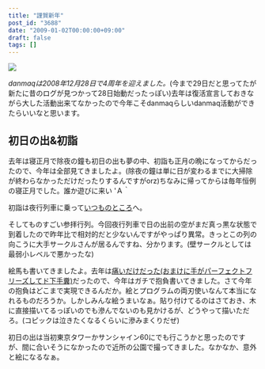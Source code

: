 ```yaml
---
title: "謹賀新年"
post_id: "3688"
date: "2009-01-02T00:00:00+09:00"
draft: false
tags: []
---
```



![](https://danmaq.com/image/photo/sunrise2009.jpg)

_danmaqは2008年12月28日で4周年を迎えました。_(今まで29日だと思ってたが新たに昔のログが見つかって28日始動だったっぽい)去年は復活宣言しておきながら大した活動出来てなかったので今年こそdanmaqらしいdanmaq活動ができたらいいなと思います。

## 初日の出&初詣

去年は寝正月で除夜の鐘も初日の出も夢の中、初詣も正月の晩になってからだったので、今年は全部見てきましたよ。(除夜の鐘は単に日が変わるまでに大掃除が終わらなかっただけだったりするんですがorz)ちなみに帰ってからは毎年恒例の寝正月でした。誰か遊びに来い 'Ａ｀

初詣は夜行列車に乗って[いつものところ](/image/photo/kame.jpg)へ。

そしてものすごい参拝行列。今回夜行列車で日の出前の空がまだ真っ黒な状態で到着したので昨年比で相対的だと少ないんですがやっぱり異常。きっとこの列の向こうに大手サークルさんが居るんですね、分かります。(壁サークルとしては最弱小レベルで悪かったな)

絵馬も書いてきましたよ。去年は[痛いだけだった(おまけに手がパーフェクトフリーズしてド下手糞)](/image/photo/ls2008.jpg)だったので、今年はガチで抱負書いてきました。さて今年の抱負はどこまで実現できるんだか。絵とプログラムの両刃使いなんて本当になれるものだろうか。しかしみんな絵うまいなぁ。貼り付けてるのはさておき、木に直接描いてるっぽいのでも滲んでないのも見かけるが、どうやって描いただろ。(コピックは泣きたくなるくらいに滲みまくりだぜ)

初日の出は当初東京タワーかサンシャイン60にでも行こうかと思ったのですが、間に合いそうになかったので近所の公園で撮ってきました。なかなか、意外と絵になるなぁ。
